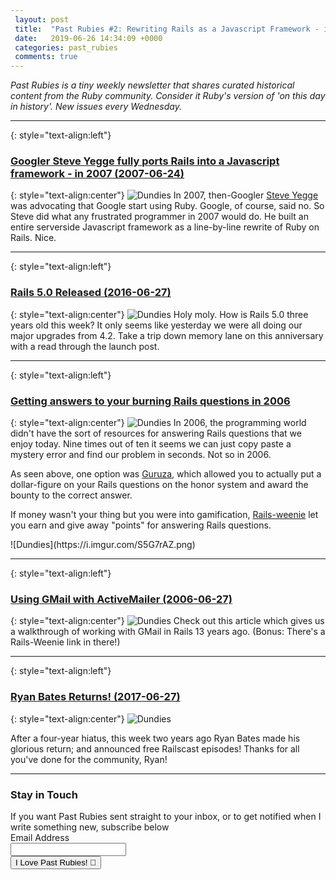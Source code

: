 ```yaml
---
 layout: post
 title:  "Past Rubies #2: Rewriting Rails as a Javascript Framework - in 2007"
 date:   2019-06-26 14:34:09 +0000
 categories: past_rubies
 comments: true
---
```


*Past Rubies is a tiny weekly newsletter that shares curated historical content from the Ruby community. Consider it Ruby's version of 'on this day in history'. New issues every Wednesday.*

<hr>

{: style="text-align:left"}
### [Googler Steve Yegge fully ports Rails into a Javascript framework - in 2007 (2007-06-24)](https://web.archive.org/web/20071009012555/http://www.iunknown.com/2007/06/steve-yegge-por.html)
{: style="text-align:center"}
![Dundies](https://i.imgur.com/mntyagZ.png)
In 2007, then-Googler [Steve Yegge](https://medium.com/@steve.yegge) was advocating that Google start using Ruby. Google, of course, said no. So Steve did what any frustrated programmer in 2007 would do. He built an entire serverside Javascript framework as a line-by-line rewrite of Ruby on Rails. Nice.

<hr>

{: style="text-align:left"}
### [Rails 5.0 Released (2016-06-27)](https://weblog.rubyonrails.org/2016/6/30/Rails-5-0-final/)
{: style="text-align:center"}
![Dundies](https://i.imgur.com/3vcV6Be.png)
Holy moly. How is Rails 5.0 three years old this week? It only seems like yesterday we were all doing our major upgrades from 4.2. Take a trip down memory lane on this anniversary with a read through the launch post.
<hr>

{: style="text-align:left"}
### [Getting answers to your burning Rails questions in 2006](http://web.archive.org/web/20070701205913/http://guruza.com/question/528/reward-5.00)
{: style="text-align:center"}
![Dundies](https://i.imgur.com/fcc2jL1.png)
In 2006, the programming world didn't have the sort of resources for answering Rails questions that we enjoy today. Nine times out of ten it seems we can just copy paste a mystery error and find our problem in seconds. Not so in 2006.

As seen above, one option was [Guruza](http://web.archive.org/web/20070701205913/http://guruza.com/question/528/reward-5.00), which allowed you to actually put a dollar-figure on your Rails questions on the honor system and award the bounty to the correct answer.

If money wasn't your thing but you were into gamification, [Rails-weenie](http://web.archive.org/web/20060407002746/http://rails.techno-weenie.net/question/2006/4/5/content_management_for_rails) let you earn and give away "points" for answering Rails questions.
<p>
![Dundies](https://i.imgur.com/S5G7rAZ.png)
<hr>

{: style="text-align:left"}
### [Using GMail with ActiveMailer (2006-06-27)](http://web.archive.org/web/20070109014309/http://typo.onxen.info/articles/2006/06/27/activemailer-sending-via-gmail)
{: style="text-align:center"}
![Dundies](https://i.imgur.com/5GHkIFd.png)
Check out this article which gives us a walkthrough of working with GMail in Rails 13 years ago. (Bonus: There's a Rails-Weenie link in there!)
<hr>

{: style="text-align:left"}
### [Ryan Bates Returns! (2017-06-27)](http://railscasts.com/announcements/13)
{: style="text-align:center"}
![Dundies](https://i.imgur.com/pTaK32G.png)
<p>
After a four-year hiatus, this week two years ago Ryan Bates made his glorious return; and announced free Railscast episodes! Thanks for all you've done for the community, Ryan!
<hr>

<form action="https://www.getdrip.com/forms/275494850/submissions" method="post" data-drip-embedded-form="275494850">
  <h3 data-drip-attribute="headline">Stay in Touch</h3>
  <div data-drip-attribute="description">If you want Past Rubies sent straight to your inbox, or to get notified when I write something new, subscribe below</div>
    <div>
        <label for="drip-email">Email Address</label><br />
        <input type="email" id="drip-email" name="fields[email]" value="" />
    </div>
  <div>
    <input type="submit" value="I Love Past Rubies! 💎" data-drip-attribute="sign-up-button" />
  </div>
</form>

<!-- Drip -->
<script type="text/javascript">
  var _dcq = _dcq || [];
  var _dcs = _dcs || {};
  _dcs.account = '2671646';

  (function() {
    var dc = document.createElement('script');
    dc.type = 'text/javascript'; dc.async = true;
    dc.src = '//tag.getdrip.com/2671646.js';
    var s = document.getElementsByTagName('script')[0];
    s.parentNode.insertBefore(dc, s);
  })();
</script>
<!-- end Drip -->

